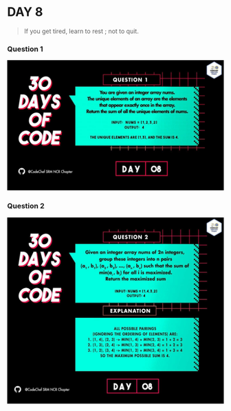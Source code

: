 # DAY 8
> If you get tired, learn to rest ; not to quit. 
### Question 1
<p align="center">
  <img width="auto" height="auto" src="../../.github/Day8-1.jpg">
</p>

### Question 2
<p align="center">
  <img width="auto" height="auto" src="../../.github/Day8-2.jpg">
</p>
